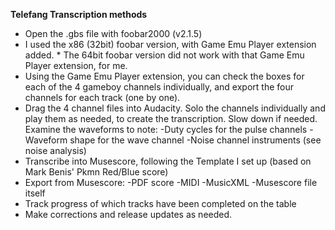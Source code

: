 **Telefang Transcription methods**
* Open the .gbs file with foobar2000 (v2.1.5)
* I used the x86 (32bit) foobar version, with Game Emu Player extension added. * The 64bit foobar version did not work with that Game Emu Player extension, for me.
* Using the Game Emu Player extension, you can check the boxes for each of the 4 gameboy channels individually, and export the four channels for each track (one by one).
* Drag the 4 channel files into Audacity. Solo the channels individually and play them as needed, to create the transcription. Slow down if needed. Examine the waveforms to note:
-Duty cycles for the pulse channels
-Waveform shape for the wave channel
-Noise channel instruments (see noise analysis)
* Transcribe into Musescore, following the Template I set up (based on Mark Benis' Pkmn Red/Blue score)
* Export from Musescore:
-PDF score
-MIDI
-MusicXML
-Musescore file itself
* Track progress of which tracks have been completed on the table
* Make corrections and release updates as needed.